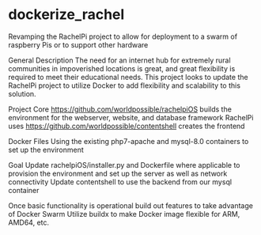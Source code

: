 # dockerize_rachel
Revamping the RachelPi project to allow for deployment to a swarm of raspberry Pis or to support other hardware

General Description
The need for an internet hub for extremely rural communities in impoverished locations is great, and great flexibility is required to meet their educational needs. This project looks to update the RachelPi project to utilize Docker to add flexibility and scalability to this solution.

Project Core
https://github.com/worldpossible/rachelpiOS builds the environment for the webserver, website, and database framework RachelPi uses
https://github.com/worldpossible/contentshell creates the frontend

Docker Files
Using the existing php7-apache and mysql-8.0 containers to set up the environment

Goal
Update rachelpiOS/installer.py and Dockerfile where applicable to provision the environment and set up the server as well as network connectivity
Update contentshell to use the backend from our mysql container

Once basic functionality is operational build out features to take advantage of Docker Swarm
Utilize buildx to make Docker image flexible for ARM, AMD64, etc.
